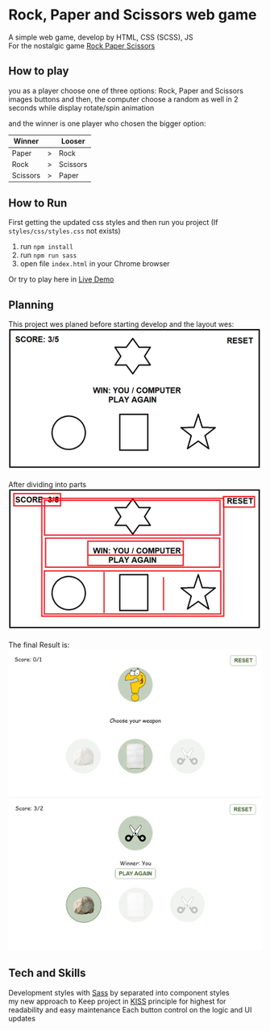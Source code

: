 # Rock, Paper and Scissors web game

A simple web game, develop by HTML, CSS (SCSS), JS <br/>
For the nostalgic game [Rock Paper Scissors](https://he.wikipedia.org/wiki/%D7%90%D7%91%D7%9F_%D7%A0%D7%99%D7%99%D7%A8_%D7%95%D7%9E%D7%A1%D7%A4%D7%A8%D7%99%D7%99%D7%9D)

## How to play
you as a player choose one of three options: Rock, Paper and Scissors images buttons
and then, the computer choose a random as well in 2 seconds while display rotate/spin animation

and the winner is one player who chosen the bigger option: <br>

| Winner   |     | Looser   |
|----------|:---:|----------|
| Paper    | \>  | Rock     |    
| Rock     | \>  | Scissors |    
| Scissors | \>  | Paper    |

## How to Run
First getting the updated css styles and then run you project
(If `styles/css/styles.css` not exists)
1. run `npm install`
2. run `npm run sass`
3. open file `index.html` in your Chrome browser

Or try to play here in [Live Demo](//#)

## Planning
This project wes planed before starting develop and the layout wes: 
![planning](assets/screenshot.png)

After dividing into parts
![planning-divs](assets/screenshot-containers.png)

The final Result is:
![planning-result1](assets/screenshot-app2.png)
![planning-result2](assets/screenshot-app.png)


## Tech and Skills
Development styles with [Sass](https://sass-lang.com/) by separated into component styles <br>
my new approach to Keep project in [KISS](https://he.wikipedia.org/wiki/KISS) principle for highest for readability and easy maintenance
Each button control on the logic and UI updates
